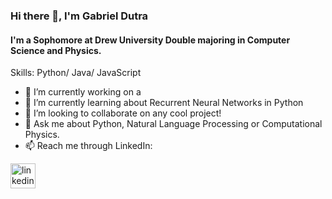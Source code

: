 ### Hi there 👋, I'm Gabriel Dutra
#### I'm a Sophomore at Drew University Double majoring in Computer Science and Physics.

Skills: Python/ Java/ JavaScript

- 🔭 I’m currently working on a 
- 🌱 I’m currently learning about Recurrent Neural Networks in Python 
- 👯 I’m looking to collaborate on any cool project! 
- 💬 Ask me about Python, Natural Language Processing or Computational Physics.
- 📫 Reach me through LinkedIn:

[<img src='https://cdn.jsdelivr.net/npm/simple-icons@3.0.1/icons/linkedin.svg' alt='linkedin' height='40'>](https://www.linkedin.com/in/gabrieldutra01/)  

